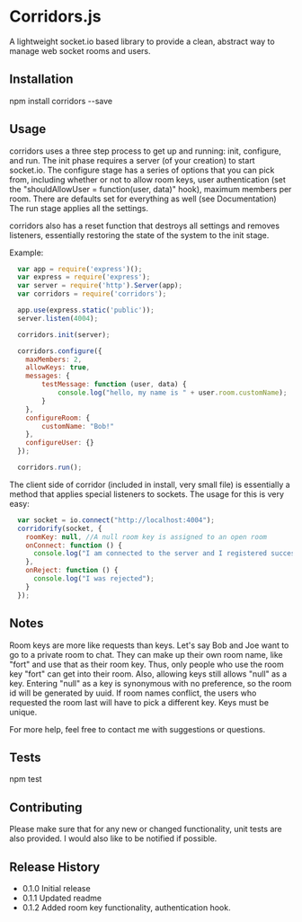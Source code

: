 Corridors.js
=========

A lightweight socket.io based library to provide a clean, abstract way to manage web socket rooms and users.

## Installation

  npm install corridors --save

## Usage

corridors uses a three step process to get up and running: init, configure, and run.  The init phase requires a server (of your creation) to start socket.io.  The configure stage has a series of options that you can pick from, including whether or not to allow room keys, user authentication (set the "shouldAllowUser = function(user, data)" hook), maximum members per room.  There are defaults set for everything as well (see Documentation) The run stage applies all the settings.

corridors also has a reset function that destroys all settings and removes listeners, essentially restoring the state of the system to the init stage.

Example:
```javascript
  var app = require('express')();
  var express = require('express');
  var server = require('http').Server(app);
  var corridors = require('corridors');

  app.use(express.static('public'));
  server.listen(4004);

  corridors.init(server);

  corridors.configure({
  	maxMembers: 2,
    allowKeys: true,
    messages: {
    	testMessage: function (user, data) {
    		console.log("hello, my name is " + user.room.customName);
    	}
    },
    configureRoom: {
    	customName: "Bob!"
    },
    configureUser: {}
  });

  corridors.run();
```

The client side of corridor (included in install, very small file) is essentially a method that applies special listeners to sockets.  The usage for this is very easy:
```javascript
  var socket = io.connect("http://localhost:4004");
  corridorify(socket, {
    roomKey: null, //A null room key is assigned to an open room 
    onConnect: function () {
      console.log("I am connected to the server and I registered successfully.");    
    },
    onReject: function () {
      console.log("I was rejected");
    }
  });
```

## Notes
Room keys are more like requests than keys.  Let's say Bob and Joe want to go to a private room to chat.  They can make up their own room name, like "fort" and use that as their room key.  Thus, only people who use the room key "fort" can get into their room.  Also, allowing keys still allows "null" as a key.  Entering "null" as a key is synonymous with no preference, so the room id will be generated by uuid.  If room names conflict, the users who requested the room last will have to pick a different key.  Keys must be unique.

For more help, feel free to contact me with suggestions or questions.

## Tests

  npm test

## Contributing

Please make sure that for any new or changed functionality, unit tests are also
provided.  I would also like to be notified if possible.

## Release History

* 0.1.0 Initial release
* 0.1.1 Updated readme
* 0.1.2 Added room key functionality, authentication hook.